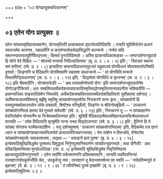 +++
title = "०२ योगप्रत्युक्त्यधिकरणम्"

+++

## ०३ एतेन योगः प्रत्युक्तः ॥

एतेन सांख्यस्मृतिप्रत्याख्यानेन, योगस्मृतिरपि प्रत्याख्याता द्रष्टव्येत्यतिदिशति । तत्रापि श्रुतिविरोधेन प्रधानं स्वतन्त्रमेव कारणम् , महदादीनि च कार्याण्यलोकवेदप्रसिद्धानि कल्प्यन्ते । नन्वेवं सति समानन्यायत्वात्पूर्वेणैवैतद्गतम् ; किमर्थं पुनरतिदिश्यते । अस्ति ह्यत्राभ्यधिकाशङ्का — सम्यग्दर्शनाभ्युपायो हि योगो वेदे विहितः — ‘ श्रोतव्यो मन्तव्यो निदिध्यासितव्यः’ (बृ. उ. २ । ४ । ५) इति ; ‘ त्रिरुन्नतं स्थाप्य समं शरीरम्’ (श्वे. उ. २ । ८) इत्यादिना चासनादिकल्पनापुरःसरं बहुप्रपञ्चं योगविधानं श्वेताश्वतरोपनिषदि दृश्यते ; लिङ्गानि च वैदिकानि योगविषयाणि सहस्रश उपलभ्यन्ते — ‘ तां योगमिति मन्यन्ते स्थिरामिन्द्रियधारणाम्’ (क. उ. २ । ३ । ११) इति, ‘ विद्यामेतां योगविधिं च कृत्स्नम्’ (क. उ. २ । ३ । १८) इति चैवमादीनि ; योगशास्त्रेऽपि — ‘ अथ तत्त्वदर्शनोपायो योगः’ इति सम्यग्दर्शनाभ्युपायत्वेनैव योगोऽङ्गीक्रियते ; अतः सम्प्रतिपन्नार्थैकदेशत्वादष्टकादिस्मृतिवद्योगस्मृतिरप्यनपवदनीया भविष्यतीति — इयमभ्यधिका शङ्कातिदेशेन निवर्त्यते, अर्थैकदेशसम्प्रतिपत्तावप्यर्थैकदेशविप्रतिपत्तेः पूर्वोक्ताया दर्शनात् । सतीष्वप्यध्यात्मविषयासु बह्वीषु स्मृतिषु सांख्ययोगस्मृत्योरेव निराकरणे यत्नः कृतः ; सांख्ययोगौ हि परमपुरुषार्थसाधनत्वेन लोके प्रख्यातौ, शिष्टैश्च परिगृहीतौ, लिङ्गेन च श्रौतेनोपबृंहितौ — ‘ तत्कारणं सांख्ययोगाभिपन्नं ज्ञात्वा देवं मुच्यते सर्वपाशैः’ (श्वे. उ. ६ । १३) इति ; निराकरणं तु — न सांख्यज्ञानेन वेदनिरपेक्षेण योगमार्गेण वा निःश्रेयसमधिगम्यत इति ; श्रुतिर्हि वैदिकादात्मैकत्वविज्ञानादन्यन्निःश्रेयससाधनं वारयति — ‘ तमेव विदित्वाति मृत्युमेति नान्यः पन्था विद्यतेऽयनाय’ (श्वे. उ. ३ । ८) इति ; द्वैतिनो हि ते सांख्या योगाश्च नात्मैकत्वदर्शिनः । यत्तु दर्शनमुक्तम् ‘ तत्कारणं सांख्ययोगाभिपन्नम्’ इति, वैदिकमेव तत्र ज्ञानं ध्यानं च सांख्ययोगशब्दाभ्यामभिलप्येते प्रत्यासत्तेरित्यवगन्तव्यम् । येन त्वंशेन न विरुध्येते, तेनेष्टमेव सांख्ययोगस्मृत्योः सावकाशत्वम् ; तद्यथा — ‘ असङ्गो ह्ययं पुरुषः’ (बृ. उ. ४ । ३ । १६) इत्येवमादिश्रुतिप्रसिद्धमेव पुरुषस्य विशुद्धत्वं निर्गुणपुरुषनिरूपणेन सांख्यैरभ्युपगम्यते ; तथा यौगैरपि ‘ अथ परिव्राड्विवर्णवासा मुण्डोऽपरिग्रहः’ (जा. उ. ५) इत्येवमादि श्रुतिप्रसिद्धमेव निवृत्तिनिष्ठत्वं प्रव्रज्याद्युपदेशेनानुगम्यते । एतेन सर्वाणि तर्कस्मरणानि प्रतिवक्तव्यानि ; तान्यपि तर्कोपपत्तिभ्यां तत्त्वज्ञानायोपकुर्वन्तीति चेत् , उपकुर्वन्तु नाम ; तत्त्वज्ञानं तु वेदान्तवाक्येभ्य एव भवति — ‘ नावेदविन्मनुते तं बृहन्तम्’ (तै. ब्रा. ३ । १२ । ९ । ७) ‘ तं त्वौपनिषदं पुरुषं पृच्छामि’ (बृ. उ. ३ । ९ । २६) इत्येवमादिश्रुतिभ्यः ॥ ३ ॥
